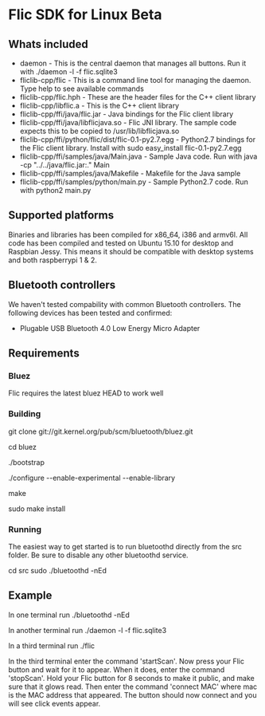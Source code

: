 # Flic SDK for Linux Beta

## Whats included
* daemon - This is the central daemon that manages all buttons. Run it with ./daemon -l -f flic.sqlite3
* fliclib-cpp/flic - This is a command line tool for managing the daemon. Type help to see available commands
* fliclib-cpp/flic.hph - These are the header files for the C++ client library
* fliclib-cpp/libflic.a - This is the C++ client library
* fliclib-cpp/ffi/java/flic.jar - Java bindings for the Flic client library
* fliclib-cpp/ffi/java/libflicjava.so - Flic JNI library. The sample code expects this to be copied to /usr/lib/libflicjava.so
* fliclib-cpp/ffi/python/flic/dist/flic-0.1-py2.7.egg - Python2.7 bindings for the Flic client library. Install with sudo easy_install flic-0.1-py2.7.egg
* fliclib-cpp/ffi/samples/java/Main.java - Sample Java code. Run with java -cp "../../java/flic.jar:." Main
* fliclib-cpp/ffi/samples/java/Makefile - Makefile for the Java sample
* fliclib-cpp/ffi/samples/python/main.py - Sample Python2.7 code. Run with python2 main.py

## Supported platforms
Binaries and libraries has been compiled for x86_64, i386 and armv6l. All code has been compiled and tested on Ubuntu 15.10 for desktop and Raspbian Jessy. This means it should be compatible with desktop systems and both raspberrypi 1 & 2. 
## Bluetooth controllers
We haven't tested compability with common Bluetooth controllers. The following devices has been tested and confirmed:
* Plugable USB Bluetooth 4.0 Low Energy Micro Adapter

## Requirements
### Bluez
Flic requires the latest bluez HEAD to work well
### Building
git clone git://git.kernel.org/pub/scm/bluetooth/bluez.git

cd bluez

./bootstrap

./configure --enable-experimental --enable-library

make

sudo make install

### Running
The easiest way to get started is to run bluetoothd directly from the src folder. Be sure to disable any other bluetoothd service.

cd src
sudo ./bluetoothd -nEd

## Example
In one terminal run ./bluetoothd -nEd

In another terminal run ./daemon -l -f flic.sqlite3

In a third terminal run ./flic

In the third terminal enter the command 'startScan'. Now press your Flic button and wait for it to appear. When it does, enter the command 'stopScan'. Hold your Flic button for 8 seconds to make it public, and make sure that it glows read. Then enter the command 'connect MAC' where mac is the MAC address that appeared. The button should now connect and you will see click events appear.
